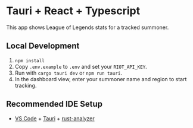 # Tauri + React + Typescript

This app shows League of Legends stats for a tracked summoner.

## Local Development

1. `npm install`
2. Copy `.env.example` to `.env` and set your `RIOT_API_KEY`.
3. Run with `cargo tauri dev` or `npm run tauri`.
4. In the dashboard view, enter your summoner name and region to start tracking.

## Recommended IDE Setup

- [VS Code](https://code.visualstudio.com/) + [Tauri](https://marketplace.visualstudio.com/items?itemName=tauri-apps.tauri-vscode) + [rust-analyzer](https://marketplace.visualstudio.com/items?itemName=rust-lang.rust-analyzer)
